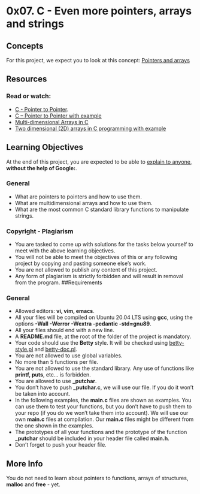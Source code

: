 # 0x07. C - Even more pointers, arrays and strings
## Concepts
For this project, we expect you to look at this concept:
[Pointers and arrays](https://intranet.alxswe.com/concepts/60)

## Resources
### Read or watch:
- [C - Pointer to Pointer](https://www.tutorialspoint.com/cprogramming/c_pointer_to_pointer.htm).
- [C – Pointer to Pointer with example](https://beginnersbook.com/2014/01/c-pointer-to-pointer/)
- [Multi-dimensional Arrays in C](https://www.tutorialspoint.com/cprogramming/c_multi_dimensional_arrays.htm)
- [Two dimensional (2D) arrays in C programming with example](https://beginnersbook.com/2014/01/2d-arrays-in-c-example/)
## Learning Objectives
At the end of this project, you are expected to be able to [explain to anyone](https://fs.blog/feynman-learning-technique/), **without the help of Google:**.
### General
- What are pointers to pointers and how to use them.
- What are multidimensional arrays and how to use them.
- What are the most common C standard library functions to manipulate strings.
### Copyright - Plagiarism
- You are tasked to come up with solutions for the tasks below yourself to meet with the above learning objectives.
- You will not be able to meet the objectives of this or any following project by copying and pasting someone else’s work.
- You are not allowed to publish any content of this project.
- Any form of plagiarism is strictly forbidden and will result in removal from the program.
##Requirements
### General
- Allowed editors: **vi, vim, emacs**.
- All your files will be compiled on Ubuntu 20.04 LTS using **gcc**, using the options **-Wall -Werror -Wextra -pedantic -std=gnu89**.
- All your files should end with a new line.
- A **README.md** file, at the root of the folder of the project is mandatory.
- Your code should use the **Betty** style. It will be checked using [betty-style.pl](https://github.com/alx-tools/Betty/blob/master/betty-style.pl) and [betty-doc.pl](https://github.com/alx-tools/Betty/blob/master/betty-doc.pl).
- You are not allowed to use global variables.
- No more than 5 functions per file.
- You are not allowed to use the standard library. Any use of functions like **printf, puts**, etc… is forbidden.
- You are allowed to use **_putchar**.
- You don’t have to push **_putchar.c**, we will use our file. If you do it won’t be taken into account.
- In the following examples, the **main.c** files are shown as examples. You can use them to test your functions, but you don’t have to push them to your repo (if you do we won’t take them into account). We will use our own **main.c** files at compilation. Our **main.c** files might be different from the one shown in the examples.
- The prototypes of all your functions and the prototype of the function **_putchar** should be included in your header file called **main.h**.
- Don’t forget to push your header file.
## More Info
You do not need to learn about pointers to functions, arrays of structures, **malloc** and **free** - yet.
